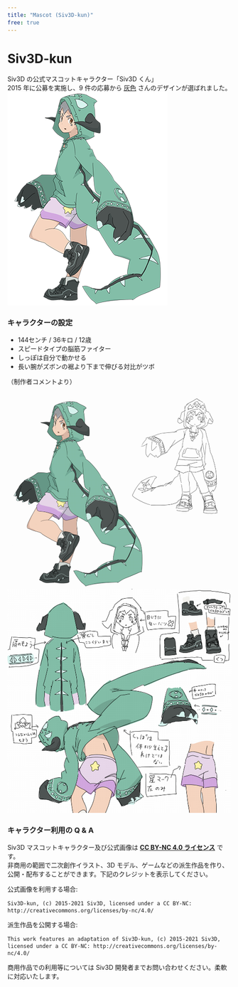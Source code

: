 ```yaml
---
title: "Mascot (Siv3D-kun)"
free: true
---
```


# Siv3D-kun
Siv3D の公式マスコットキャラクター「Siv3D くん」  
2015 年に公募を実施し、9 件の応募から [灰色](https://www.pixiv.net/users/2177957) さんのデザインが選ばれました。
![](https://github.com/Siv3D/siv3d.docs.images/blob/master/mascot/siv3d-kun.png?raw=true)

### キャラクターの設定

- 144センチ / 36キロ / 12歳
- スピードタイプの脳筋ファイター
- しっぽは自分で動かせる
- 長い腕がズボンの裾より下まで伸びる対比がツボ

（制作者コメントより）

![](https://github.com/Siv3D/siv3d.docs.images/blob/master/mascot/siv3d-kun-detail-1.png?raw=true)
![](https://github.com/Siv3D/siv3d.docs.images/blob/master/mascot/siv3d-kun-detail-2.png?raw=true)

### キャラクター利用の Q & A
Siv3D マスコットキャラクター及び公式画像は **[CC BY-NC 4.0 ライセンス](https://creativecommons.org/licenses/by-nc/4.0/deed.ja)** です。  
非商用の範囲で二次創作イラスト、3D モデル、ゲームなどの派生作品を作り、公開・配布することができます。下記のクレジットを表示してください。

公式画像を利用する場合:
```
Siv3D-kun, (c) 2015-2021 Siv3D, licensed under a CC BY-NC: http://creativecommons.org/licenses/by-nc/4.0/
```

派生作品を公開する場合:
```
This work features an adaptation of Siv3D-kun, (c) 2015-2021 Siv3D, licensed under a CC BY-NC: http://creativecommons.org/licenses/by-nc/4.0/
```

商用作品での利用等については Siv3D 開発者までお問い合わせください。柔軟に対応いたします。
